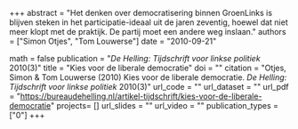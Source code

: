 +++
abstract = "Het denken over democratisering binnen GroenLinks is blijven steken in het participatie-ideaal uit de jaren zeventig, hoewel dat niet meer klopt met de praktijk. De partij moet een andere weg inslaan."
authors = ["Simon Otjes", "Tom Louwerse"]
date = "2010-09-21"

math = false
publication = "*De Helling: Tijdschrift voor linkse politiek* 2010(3)"
title = "Kies voor de liberale democratie"
doi = ""
citation = "Otjes, Simon & Tom Louwerse (2010) Kies voor de liberale democratie. *De Helling: Tijdschrift voor linkse politiek* 2010(3)"
url_code = ""
url_dataset = ""
url_pdf = "https://bureaudehelling.nl/artikel-tijdschrift/kies-voor-de-liberale-democratie"
projects= []
url_slides = ""
url_video = ""
publication_types = ["0"]
+++

